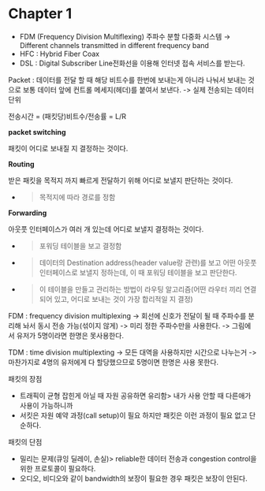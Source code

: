 # Chapter 1

- FDM (Frequency Division Multiflexing) 주파수 분할 다중화 시스템
  → Different channels transmitted in different frequency band
- HFC : Hybrid Fiber Coax
- DSL : Digital Subscriber Line전화선을 이용해 인터넷 접속 서비스를 받는다.

Packet : 데이터를 전달 할 때 해당 비트수를 한번에 보내는게 아니라 나눠서 보내는 것으로 보통 데이터 앞에 컨트롤 메세지(헤더)를 붙여서 보낸다.
-> 실제 전송되는 데이터 단위

전송시간 = (패킷당)비트수/전송률 = L/R

**packet switching**

패킷이 어디로 보내질 지 결정하는 것이다.

**Routing**

받은 패킷을 목적지 까지 빠르게 전달하기 위해 어디로 보낼지 판단하는 것이다.

- > 목적지에 따라 경로를 정함

**Forwarding**

아웃풋 인터페이스가 여러 개 있는데 어디로 보낼지 결정하는 것이다.

- > 포워딩 테이블을 보고 결정함
- > 데이터의 Destination address(header value랑 관련)를 보고 어떤 아웃풋 인터페이스로 보낼지 정하는데, 이 때 포워딩 테이블을 보고 판단한다.
- > 이 테이블을 만들고 관리하는 방법이 라우팅 알고리즘(어떤 라우터 끼리 연결되어 있고, 어디로 보내는 것이 가장 합리적일 지 결정)

FDM : frequency division multiplexing
-> 회선에 신호가 전달이 될 때 주파수를 분리해 놔서 동시 전송 가능(섞이지 않게)
-> 미리 정한 주파수만을 사용한다.
-> 그림에서 유저가 5명이라면 한명은 못사용한다.

TDM : time division multiplexting
-> 모든 대역을 사용하지만 시간으로 나누는거
-> 마찬가지로 4명의 유저에게 다 할당했으므로 5명이면 한명은 사용 못한다.

패킷의 장점

- 트래픽이 균형 잡힌게 아닐 때 자원 공유하면 유리함> 내가 사용 안할 때 다른애가 사용이 가능하니까
- 서킷은 자원 예약 과정(call setup)이 필요 하지만 패킷은 이런 과정이 필요 없고 단순하다.

패킷의 단점

- 밀리는 문제(큐잉 딜레이, 손실)> reliable한 데이터 전송과 congestion control을 위한 프로토콜이 필요하다.
- 오디오, 비디오와 같이 bandwidth의 보장이 필요한 경우 패킷은 보장이 안된다.
